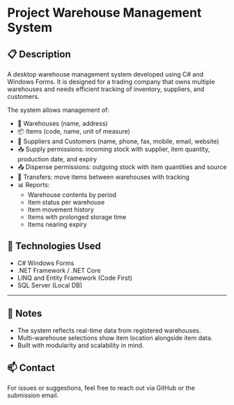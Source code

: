 ﻿# Project Warehouse Management System

## 📋 Description

A desktop warehouse management system developed using C# and Windows Forms. It is designed for a trading company that owns multiple warehouses and needs efficient tracking of inventory, suppliers, and customers.

The system allows management of:
- 🏬 Warehouses (name, address)
- 📦 Items (code, name, unit of measure)
- 👤 Suppliers and Customers (name, phone, fax, mobile, email, website)
- 📥 Supply permissions: incoming stock with supplier, item quantity, production date, and expiry
- 📤 Dispense permissions: outgoing stock with item quantities and source
- 🔄 Transfers: move items between warehouses with tracking
- 📊 Reports:
  - Warehouse contents by period
  - Item status per warehouse
  - Item movement history
  - Items with prolonged storage time
  - Items nearing expiry

## 🧰 Technologies Used

- C# Windows Forms
- .NET Framework / .NET Core
- LINQ and Entity Framework (Code First)
- SQL Server (Local DB)

---

## 📎 Notes

- The system reflects real-time data from registered warehouses.
- Multi-warehouse selections show item location alongside item data.
- Built with modularity and scalability in mind.

## 📫 Contact

For issues or suggestions, feel free to reach out via GitHub or the submission email.
